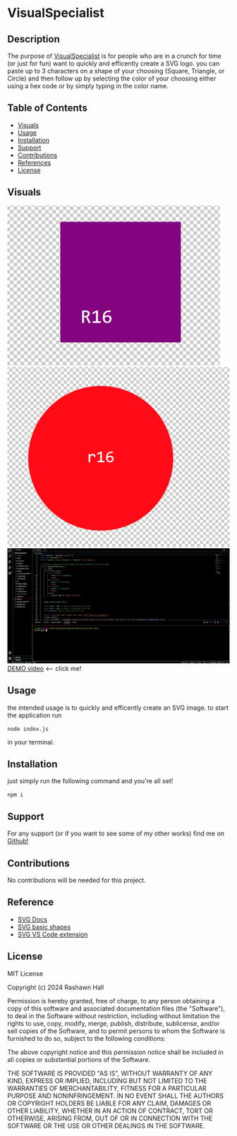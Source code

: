 # VisualSpecialist

## Description 
The purpose of [VisualSpecialist](https://github.com/TheR16H/VisualSpecialist) is for people who are in a crunch for time (or just for fun) want to quickly and efficently create a SVG logo. you can paste up to 3 characters on a shape of your choosing (Square, Triangle, or Circle) and then follow up by selecting the color of your choosing either using a hex code or by simply typing in the color name.

## Table of Contents

- [Visuals](#visuals)
- [Usage](#usage)
- [Installation](#installation)
- [Support](#support)
- [Contributions](#contributions)
- [References](#references)
- [License](#license)

## Visuals
![ScreenShot1](./Images/Visual1.png) 
 ![ScreenShot2](./Images/Visual2.png)
![gif](./Images/Visual3(gif).gif)
[DEMO video](https://drive.google.com/file/d/1XGQCaffdEd0mZAeuXHVcfj5UJEfixQmt/view?usp=sharing) <-- click me!

## Usage
the intended usage is to quickly and efficently create an SVG image. to start the application run 
```
node index.js
```
in your terminal.
## Installation
just simply run the following command and you're all set! 
```
npm i
```

## Support
For any support (or if you want to see some of my other works) find me on [Github!](https://github.com/TheR16H)

## Contributions
No contributions will be needed for this project.

## Reference
- [SVG Docs](https://developer.mozilla.org/en-US/docs/Web/SVG/Tutorial/Basic_Shapes)
- [SVG basic shapes](https://developer.mozilla.org/en-US/docs/Web/SVG/Tutorial/Basic_Shapes)
- [SVG VS Code extension](https://marketplace.visualstudio.com/items?itemName=jock.svg)

## License
MIT License

Copyright (c) 2024 Rashawn Hall

Permission is hereby granted, free of charge, to any person obtaining a copy
of this software and associated documentation files (the "Software"), to deal
in the Software without restriction, including without limitation the rights
to use, copy, modify, merge, publish, distribute, sublicense, and/or sell
copies of the Software, and to permit persons to whom the Software is
furnished to do so, subject to the following conditions:

The above copyright notice and this permission notice shall be included in all
copies or substantial portions of the Software.

THE SOFTWARE IS PROVIDED "AS IS", WITHOUT WARRANTY OF ANY KIND, EXPRESS OR
IMPLIED, INCLUDING BUT NOT LIMITED TO THE WARRANTIES OF MERCHANTABILITY,
FITNESS FOR A PARTICULAR PURPOSE AND NONINFRINGEMENT. IN NO EVENT SHALL THE
AUTHORS OR COPYRIGHT HOLDERS BE LIABLE FOR ANY CLAIM, DAMAGES OR OTHER
LIABILITY, WHETHER IN AN ACTION OF CONTRACT, TORT OR OTHERWISE, ARISING FROM,
OUT OF OR IN CONNECTION WITH THE SOFTWARE OR THE USE OR OTHER DEALINGS IN THE
SOFTWARE.
